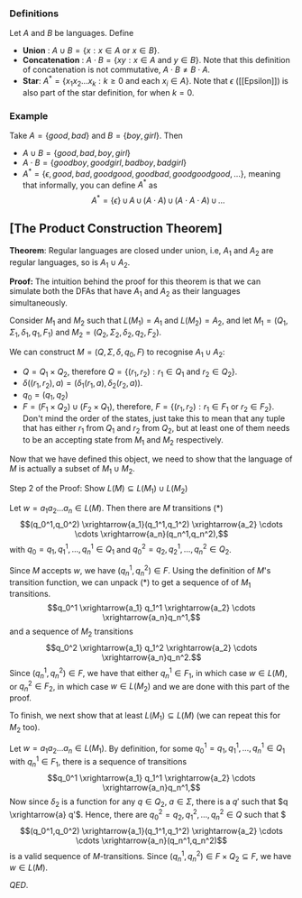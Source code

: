 
### Definitions

Let $A$ and $B$ be languages. Define
- **Union** : $A \cup B = \{x : x \in A \text{ or } x \in B\}$.
- **Concatenation** : $A \cdot B = \{xy : x \in A \text{ and } y \in B\}$. Note that this definition of concatenation is not commutative, $A\cdot B \neq B \cdot A$.
- **Star**: $A^* = \{ x_1x_2...x_k : k \geq 0 \text{ and each } x_i \in A \}$. Note that $\epsilon$ ([[Epsilon]]) is also part of the star definition, for when $k = 0$.

### Example

Take $A = \{good, bad\}$ and $B = \{boy, girl\}$. Then

- $A \cup B = \{good, bad, boy, girl\}$
- $A \cdot B = \{goodboy, goodgirl, badboy, badgirl\}$
- $A^* = \{\epsilon, good, bad, goodgood, goodbad, goodgoodgood, ... \}$, meaning that informally, you can define $A^*$ as $$A^* = \{\epsilon\} \,\cup\, A\,\cup\,(A\cdot A)\,\cup\,(A\cdot A\cdot A) \,\cup\, \dots $$ 
## [The Product Construction Theorem]

**Theorem**: Regular languages are closed under union, i.e,  $A_1$ and $A_2$ are regular languages, so is $A_1 \cup A_2$.

**Proof:** The intuition behind the proof for this theorem is that we can simulate both the DFAs that have $A_1$ and $A_2$ as their languages simultaneously.

Consider $M_1$ and $M_2$ such that $L(M_1) = A_1$ and $L(M_2) = A_2$, and let $M_1 = (Q_1, \Sigma_1, \delta_1, q_1, F_1)$ and $M_2 = (Q_2, \Sigma_2, \delta_2, q_2, F_2)$. 

We can construct $M = (Q, \Sigma, \delta, q_0, F)$ to recognise $A_1 \cup A_2$:
- $Q = Q_1 \times Q_2$, therefore $Q = \{(r_1,r_2) : r_1 \in Q_1 \text{ and } r_2 \in Q_2\}$.
- $\delta((r_1,r_2), a) = (\delta_1(r_1, a), \delta_2(r_2, a))$.
- $q_0 = (q_1,q_2)$
- $F = (F_1 \times Q_2) \cup (F_2 \times Q_1)$, therefore, $F = \{ (r_1,r_2) : r_1 \in F_1 \text{ or } r_2 \in F_2 \}$. Don't mind the order of the states, just take this to mean that any tuple that has either $r_1$ from $Q_1$ and $r_2$ from $Q_2$, but at least one of them needs to be an accepting state from $M_1$ and $M_2$ respectively.

Now that we have defined this object, we need to show that the language of $M$ is actually a subset of $M_1 \cup M_2$.

Step 2 of the Proof: Show $L(M) \subseteq L(M_1) \cup L(M_2)$

Let $w = a_1a_2...a_n \in L(M)$. Then there are $M$ transitions (\*)$$(q_0^1,q_0^2) \xrightarrow{a_1}(q_1^1,q_1^2) \xrightarrow{a_2} \cdots \cdots \xrightarrow{a_n}(q_n^1,q_n^2),$$with $q_0 = q_1, q_1^1,  ..., q_n^1 \in Q_1$ and $q_0^2 = q_2, q_2^1, ..., q_n^2 \in Q_2$.

Since $M$ accepts $w$, we have $(q_n^1, q_n^2) \in F$. Using the definition of $M$'s transition function, we can unpack (\*) to get a sequence of of $M_1$ transitions. $$q_0^1 \xrightarrow{a_1} q_1^1 \xrightarrow{a_2} \cdots \xrightarrow{a_n}q_n^1,$$and a sequence of $M_2$ transitions $$q_0^2 \xrightarrow{a_1} q_1^2 \xrightarrow{a_2} \cdots \xrightarrow{a_n}q_n^2.$$Since $(q_n^1,q_n^2) \in F$, we have that either $q_n^1 \in F_1$, in which case $w \in L(M)$, or $q_n^2 \in F_2$, in which case $w \in L(M_2)$ and we are done with this part of the proof.

To finish, we next show that at least $L(M_1) \subseteq L(M)$ (we can repeat this for $M_2$ too).

Let $w = a_1a_2...a_n \in L(M_1)$. By definition, for some $q_0^1 = q_1, q_1^1,...,q_n^1 \in Q_1$ with $q_n^1 \in F_1$, there is a sequence of transitions $$q_0^1 \xrightarrow{a_1} q_1^1 \xrightarrow{a_2} \cdots \xrightarrow{a_n}q_n^1,$$Now since $\delta_2$ is a function for any $q \in Q_2$, $a \in \Sigma$, there is a $q'$ such that $q \xrightarrow{a} q'$.
Hence, there are $q_0^2 = q_2, q_1^2, ..., q_n^2 \in Q$ such that $$$(q_0^1,q_0^2) \xrightarrow{a_1}(q_1^1,q_1^2) \xrightarrow{a_2} \cdots \cdots \xrightarrow{a_n}(q_n^1,q_n^2)$$is a valid sequence of $M$-transitions.
Since $(q_n^1, q_n^2) \in F \times Q_2 \subseteq F$, we have $w \in L(M)$. 

$QED$. 

